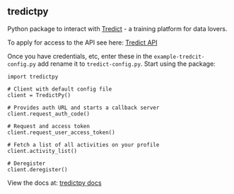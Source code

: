 ## tredictpy

Python package to interact with [Tredict](https://www.tredict.com/) - a training platform for data lovers.

To apply for access to the API see here: [Tredict API](https://www.tredict.com/blog/oauth_docs/)

Once you have credentials, etc, enter these in the `example-tredcit-config.py` add rename it to `tredict-config.py`. Start using the package:

```
import tredictpy

# Client with default config file
client = TredictPy()

# Provides auth URL and starts a callback server
client.request_auth_code()

# Request and access token
client.request_user_access_token()

# Fetch a list of all activities on your profile
client.activity_list()

# Deregister
client.deregister()
```

View the docs at: [tredictpy docs](https://danieldean.github.io/tredictpy)
